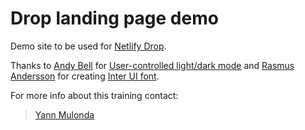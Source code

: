 # Drop landing page demo

Demo site to be used for [Netlify Drop](https://app.netlify.com/drop).

Thanks to [Andy Bell](https://piccalil.li/) for [User-controlled light/dark mode](https://piccalil.li/tutorial/create-a-user-controlled-dark-or-light-mode/) and [Rasmus Andersson](https://twitter.com/rsms) for creating [Inter UI font](https://rsms.me/inter/).

For more info about this training contact:

> [Yann Mulonda](https://github.com/YannMjl)

